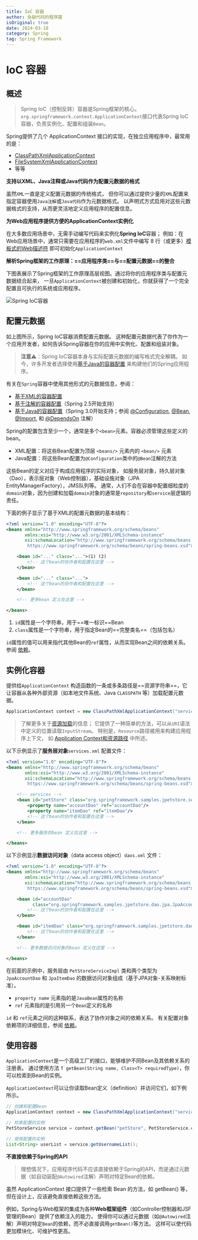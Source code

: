 ```yaml
---
title: IoC 容器
author: 会敲代码的程序猿
isOriginal: true
date: 2024-03-18
category: Spring
tag: Spring Framework
---
```


# IoC 容器

## 概述

> Spring IoC（控制反转）容器是Spring框架的核心。
> `org.springframework.context.ApplicationContext`接口代表Spring IoC容器，负责实例化、配置和组装`Bean`。

Spring提供了几个 ApplicationContext 接口的实现，在独立应用程序中，最常用的是：

* [ClassPathXmlApplicationContext](https://docs.spring.io/spring-framework/docs/6.1.5/javadoc-api/org/springframework/context/support/ClassPathXmlApplicationContext.html)
* [FileSystemXmlApplicationContext](https://docs.spring.io/spring-framework/docs/6.1.5/javadoc-api/org/springframework/context/support/FileSystemXmlApplicationContext.html)
* 等等

**支持以XML、Java注释或Java代码作为配置元数据的格式**

虽然`XML`一直是定义配置元数据的传统格式， 但你可以通过提供少量的`XML`配置来指定容器使用`Java注解`或`Java代码`作为元数据格式。
以声明式方式启用对这些元数据格式的支持，从而更灵活地定义应用程序的配置信息。

**为Web应用程序提供方便的ApplicationContext实例化**

在大多数应用场景中，无需手动编写代码来实例化**Spring IoC**容器；
例如：在Web应用场景中，通常只需要在应用程序的`web.xml`文件中编写 8
行（或更多）[模板式的Web描述符](https://docs.spring.io/spring-framework/reference/core/beans/context-introduction.html#context-create)
即可初始化`ApplicationContext`

**解析Spring框架的工作原理：==应用程序类==与==配置元数据==的整合**

下图表展示了Spring框架的工作原理高层视图。通过将你的应用程序类与配置元数据结合起来，
一旦`ApplicationContext`被创建和初始化，你就获得了一个完全配置且可执行的系统或应用程序。

![Spring IoC容器](https://img.geekyspace.cn/pictures/2024/202403181756387.png)

## 配置元数据

如上图所示，Spring IoC容器消费配置元数据。
这种配置元数据代表了你作为一个应用开发者，如何告诉Spring容器在你的应用中实例化、配置和组装对象。

> **注意⚠️**：Spring IoC容器本身与实际配置元数据的编写格式完全解耦。
> 如今，许多开发者选择使用[基于Java的容器配置](https://docs.spring.io/spring-framework/reference/core/beans/java.html)
> 来构建他们的Spring应用程序。

有关在`Spring`容器中使用其他形式的元数据信息，参阅：

* [基于XML的容器配置](https://docs.spring.io/spring-framework/reference/core/beans/dependencies/factory-collaborators.html)
* [基于注解的容器配置](https://docs.spring.io/spring-framework/reference/core/beans/annotation-config.html)（Spring
  2.5开始支持）
* [基于Java的容器配置](https://docs.spring.io/spring-framework/reference/core/beans/java.html)（Spring
  3.0开始支持；参阅 [@Configuration](https://docs.spring.io/spring-framework/docs/6.1.5/javadoc-api/org/springframework/context/annotation/Configuration.html), [@Bean](https://docs.spring.io/spring-framework/docs/6.1.5/javadoc-api/org/springframework/context/annotation/Bean.html),
  [@Import](https://docs.spring.io/spring-framework/docs/6.1.5/javadoc-api/org/springframework/context/annotation/Import.html),
  和 [@DependsOn](https://docs.spring.io/spring-framework/docs/6.1.5/javadoc-api/org/springframework/context/annotation/DependsOn.html)
  注解）

Spring的配置包含至少一个，通常是多个`<bean>`元素。容器必须管理这些定义的bean。

* XML配置：将这些Bean配置为顶层 `<beans/>` 元素内的 `<bean/>` 元素
* Java配置：将这些Bean配置为`@Configuration`类中的`@Bean`注解的方法

这些Bean的定义对应于构成应用程序的实际对象，
如服务层对象，持久层对象（Dao），表示层对象（Web控制器），基础设施对象（JPA EntityManagerFactory），JMS队列等。
通常，人们不会在容器中配置细粒度的`domain`对象，因为创建和加载`domain`对象的通常是`repository`和`service`层逻辑的责任。

下面的例子显示了基于XML的配置元数据的基本结构：

```xml
<?xml version="1.0" encoding="UTF-8"?>
<beans xmlns="http://www.springframework.org/schema/beans"
       xmlns:xsi="http://www.w3.org/2001/XMLSchema-instance"
       xsi:schemaLocation="http://www.springframework.org/schema/beans
        https://www.springframework.org/schema/beans/spring-beans.xsd">

    <bean id="..." class="...">(1) (2)
        <!-- 这个bean的协作者和配置在这里 -->
    </bean>

    <bean id="..." class="...">
        <!-- 这个bean的协作者和配置在这里 -->
    </bean>

    <!-- 更多bean 定义在这里 -->

</beans>
```

1. `id`属性是一个字符串，用于==唯一标识==Bean
2. `class`属性是一个字符串，用于指定Bean的==完整类名==（包括包名）

`id`属性的值可以用来指代其他Bean的`ref`属性，从而实现Bean之间的依赖关系。
参阅 [依赖](https://docs.spring.io/spring-framework/reference/core/beans/dependencies.html)。

## 实例化容器

提供给`ApplicationContext`
构造函数的一条或多条路径是==资源字符串==，它让容器从各种外部资源（如本地文件系统、Java `CLASSPATH`
等）加载配置元数据。

```java
ApplicationContext context = new ClassPathXmlApplicationContext("services.xml", "daos.xml");
```

> 了解更多关于[资源加载](https://docs.spring.io/spring-framework/reference/core/resources.html)的信息；
> 它提供了一种简单的方法，可以从`URI`语法中定义的位置读取`InputStream`。 特别是，`Resource`路径被用来构建应用程序上下文， 如
> [Application Context和资源路径](https://docs.spring.io/spring-framework/reference/core/resources.html#resources-app-ctx)
> 中所述。

以下示例显示了**服务层对象**`services.xml` 配置文件：

```xml
<?xml version="1.0" encoding="UTF-8"?>
<beans xmlns="http://www.springframework.org/schema/beans"
       xmlns:xsi="http://www.w3.org/2001/XMLSchema-instance"
       xsi:schemaLocation="http://www.springframework.org/schema/beans
		https://www.springframework.org/schema/beans/spring-beans.xsd">

    <!-- services -->
    <bean id="petStore" class="org.springframework.samples.jpetstore.services.PetStoreServiceImpl">
        <property name="accountDao" ref="accountDao"/>
        <property name="itemDao" ref="itemDao"/>
        <!-- 这个bean的协作者和配置在这里 -->
    </bean>

    <!-- 更多服务的bean 定义在这里 -->

</beans>
```

以下示例显示**数据访问对象**（data access object）`daos.xml` 文件：

```xml
<?xml version="1.0" encoding="UTF-8"?>
<beans xmlns="http://www.springframework.org/schema/beans"
       xmlns:xsi="http://www.w3.org/2001/XMLSchema-instance"
       xsi:schemaLocation="http://www.springframework.org/schema/beans
		https://www.springframework.org/schema/beans/spring-beans.xsd">

    <bean id="accountDao"
          class="org.springframework.samples.jpetstore.dao.jpa.JpaAccountDao">
        <!-- 这个bean的协作者和配置在这里 -->
    </bean>

    <bean id="itemDao" class="org.springframework.samples.jpetstore.dao.jpa.JpaItemDao">
        <!-- 这个bean的协作者和配置在这里 -->
    </bean>

    <!-- 更多数据访问对象的bean 定义在这里 -->

</beans>
```

在前面的示例中，服务层由 `PetStoreServiceImpl` 类和两个类型为 `JpaAccountDao` 和 `JpaItemDao` 的数据访问对象组成（基于JPA对象-关系映射标准）。

* `property name` 元素指的是`JavaBean`属性的名称
* `ref` 元素指的是引用另一个`Bean`定义的名称

`id` 和 `ref`元素之间的这种联系，表达了协作对象之间的依赖关系。
有关配置对象依赖项的详细信息，参阅 [依赖](https://docs.spring.io/spring-framework/reference/core/beans/dependencies.html)。

## 使用容器

`ApplicationContext`是一个高级工厂的接口，能够维护不同Bean及其依赖关系的注册表。
通过使用方法 `T getBean(String name, Class<T> requiredType)`，你可以检索到Bean的实例。

`ApplicationContext`可以让你读取Bean定义（definition）并访问它们，如下例所示。

```java
// 创建和配置Bean
ApplicationContext context = new ClassPathXmlApplicationContext("services.xml", "daos.xml");

// 检索配置的实例
PetStoreService service = context.getBean("petStore", PetStoreService.class);

// 使用配置的实例
List<String> userList = service.getUsernameList();
```

**不直接依赖于Spring的API**

> 理想情况下，应用程序代码不应该直接依赖于Spring的API，而是通过元数据（如自动装配`@Autowired`注解）声明对特定Bean的依赖。

虽然 ApplicationContext 接口提供了一些检索 Bean 的方法，如 getBean() 等，但在设计上，应该避免直接依赖这些方法。

例如，Spring与Web框架的集成为各种**Web框架组件**（如Controller控制器和JSF管理的Bean）提供了依赖注入的能力，
使得你可以通过元数据（如`@Autowired`注解）声明对特定`Bean`的依赖，而不必直接调用`getBean()`等方法。
这样可以使代码更加模块化、可维护性更高。

